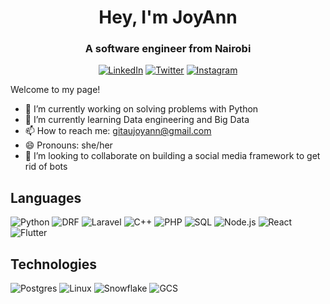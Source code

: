 <!-- name -->
<h1 align="center">Hey, I'm JoyAnn</h1>
<h3 align="center">A software engineer from Nairobi</h3>
<!-- social media links -->
<p align="center">
  <a href="https://www.linkedin.com/in/joyann-gitau"><img src="https://img.shields.io/badge/LinkedIn--_.svg?style=social&logo=linkedin" alt="LinkedIn"></a>
  <a href="https://www.twitter.com/in/joyanngitau"><img src="https://img.shields.io/badge/Twitter--_.svg?style=social&logo=twitter" alt="Twitter"></a>
  <a href="https://www.instagram.com/in/joyann.gitau"><img src="https://img.shields.io/badge/Instagram--_.svg?style=social&logo=instagram" alt="Instagram"></a>
</p>

<p>Welcome to my page!</p>

- 🔭 I’m currently working on solving problems with Python
- 🌱 I’m currently learning Data engineering and Big Data
- 📫 How to reach me: gitaujoyann@gmail.com
- 😄 Pronouns: she/her
- 👯 I’m looking to collaborate on building a social media framework to get rid of bots


## Languages

![Python](https://img.shields.io/badge/-Python-000?&logo=python)
![DRF](https://img.shields.io/badge/-Django-000?&logo=django)
![Laravel](https://img.shields.io/badge/-Laravel-000?&logo=laravel)
![C++](https://img.shields.io/badge/-C++-000?&logo=c%2b%2b&logoColor=00599C)
![PHP](https://img.shields.io/badge/-PHP-000?&logo=PHP)
![SQL](https://img.shields.io/badge/-SQL-000?&logo=MySQL)
![Node.js](https://img.shields.io/badge/-Node.js-000?&logo=node.js)
![React](https://img.shields.io/badge/-React-000?&logo=React)
![Flutter](https://img.shields.io/badge/-Flutter-000?&logo=Flutter)

## Technologies

![Postgres](https://img.shields.io/badge/-Postgres-000?&logo=Postgresql)
![Linux](https://img.shields.io/badge/-Linux-000?&logo=Linux)
![Snowflake](https://img.shields.io/badge/-Snowflake-000?&logo=snowflake)
![GCS](https://img.shields.io/badge/-GCS-000?&logo=google-cloud)

